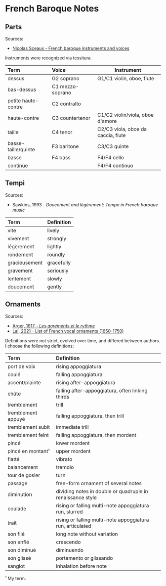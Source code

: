 # French Baroque Notes

## Parts

Sources:
- [Nicolas Sceaux - French baroque instruments and voices](https://imslp.org/wiki/User:NicolasSceaux/French_baroque_instruments_and_voices)

Instruments were recognized via tessitura.

| Term                | Voice             | Instrument
|:--------------------|:------------------|------------------------------------
| dessus              | G2 soprano        | G1/C1 violin, oboe, flute
| bas-dessus          | C1 mezzo-soprano  |
| petite haute-contre | C2 contralto      |
| haute-contre        | C3 countertenor   | C1/C2 violin/viola, oboe d'amore
| taille              | C4 tenor          | C2/C3 viola, oboe da caccia, flute
| basse-taille/quinte | F3 baritone       | C3/C3 quinte
| basse               | F4 bass           | F4/F4 cello
| continue            |                   | F4/F4 continuo

## Tempi

Sources:
- Sawkins, 1993 - *Doucement and légèrement: Tempo in French baroque music*

| Term          | Definition
|:--------------|:-------------------------------------------------------------
| vite          | lively
| vivement      | strongly
| légèrement    | lightly
| rondement     | roundly
| gracieusement | gracefully
| gravement     | seriously
| lentement     | slowly
| doucement     | gently

## Ornaments

Sources:
- [Arger, 1917 - *Les agréments et le rythme*](https://archive.org/details/BSG_4VSUP1784)
- [Lai, 2021 - List of French vocal ornaments (1650-1750)](https://www.researchcatalogue.net/view/1167751/1169921)

Definitions were not strict, evolved over time, and differed between authors.
I choose the following definitions:

| Term               | Definition
|:-------------------|:--------------------------------------------------------
| port de voix       | rising appoggiatura
| coulé              | falling appoggiatura
| accent/plainte     | rising after-appoggiatura
| chûte              | falling after-appoggiatura, often linking thirds
| tremblement        | trill
| tremblement appuyé | falling appoggiatura, then trill
| tremblement subit  | immediate trill
| tremblement feint  | falling appoggiatura, then mordent
| pincé              | lower mordent
| pincé en montant¹  | upper mordent
| flatté             | vibrato
| balancement        | tremolo
| tour de gosier     | turn
| passage            | free-form ornament of several notes
| diminution         | dividing notes in double or quadruple in renaissance style
| coulade            | rising or falling multi-note appoggiatura run, slurred
| trait              | rising or falling multi-note appoggiatura run, articulated
| son filé           | long note without variation
| son enflé          | crescendo
| son diminué        | diminuendo
| son glissé         | portamento or glissando
| sanglot            | inhalation before note

¹ My term.
